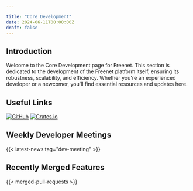 ```yaml
---

title: "Core Development"  
date: 2024-06-11T00:00:00Z  
draft: false  
---
```


## Introduction

Welcome to the Core Development page for Freenet. This section is dedicated to the development of the Freenet platform itself, ensuring its robustness, scalability, and efficiency. Whether you're an experienced developer or a newcomer, you'll find essential resources and updates here.

## Useful Links

[![GitHub](https://img.shields.io/badge/GitHub-freenet--core-blue?logo=github)](https://github.com/freenet/freenet-core)
[![Crates.io](https://img.shields.io/badge/Crates.io-freenet-orange?logo=rust)](https://crates.io/crates/freenet)

## Weekly Developer Meetings

{{< latest-news tag="dev-meeting" >}}

## Recently Merged Features

{{< merged-pull-requests >}}
